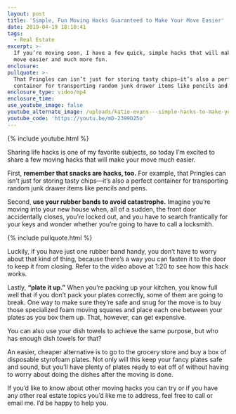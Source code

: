 ```yaml
---
layout: post
title: 'Simple, Fun Moving Hacks Guaranteed to Make Your Move Easier'
date: 2019-04-19 18:10:41
tags:
  - Real Estate
excerpt: >-
  If you’re moving soon, I have a few quick, simple hacks that will make your
  move easier and much more fun.
enclosure:
pullquote: >-
  That Pringles can isn’t just for storing tasty chips—it’s also a perfect
  container for transporting random junk drawer items like pencils and pens.
enclosure_type: video/mp4
enclosure_time:
use_youtube_image: false
youtube_alternate_image: /uploads/katie-evans---simple-hacks-to-make-your-move-easier-youtube.jpg
youtube_code: 'https://youtu.be/mD-2399D25o'
---
```


{% include youtube.html %}

Sharing life hacks is one of my favorite subjects, so today I’m excited to share a few moving hacks that will make your move much easier.&nbsp;

First, **remember that snacks are hacks, too.** For example, that Pringles can isn’t just for storing tasty chips—it’s also a perfect container for transporting random junk drawer items like pencils and pens.&nbsp;

Second, **use your rubber bands to avoid catastrophe.** Imagine you’re moving into your new house when, all of a sudden, the front door accidentally closes, you’re locked out, and you have to search frantically for your keys and wonder whether you’re going to have to call a locksmith.

{% include pullquote.html %}

Luckily, if you have just one rubber band handy, you don’t have to worry about that kind of thing, because there’s a way you can fasten it to the door to keep it from closing. Refer to the video above at 1:20 to see how this hack works.&nbsp;

Lastly, **“plate it up.”** When you’re packing up your kitchen, you know full well that if you don’t pack your plates correctly, some of them are going to break. One way to make sure they’re safe and snug for the move is to buy those specialized foam moving squares and place each one between your plates as you box them up. That, however, can get expensive.

You can also use your dish towels to achieve the same purpose, but who has enough dish towels for that?

An easier, cheaper alternative is to go to the grocery store and buy a box of disposable styrofoam plates. Not only will this keep your fancy plates safe and sound, but you’ll have plenty of plates ready to eat off of without having to worry about doing the dishes after the moving is done.&nbsp;

If you’d like to know about other moving hacks you can try or if you have any other real estate topics you’d like me to address, feel free to call or email me. I’d be happy to help you.&nbsp;<br>&nbsp;